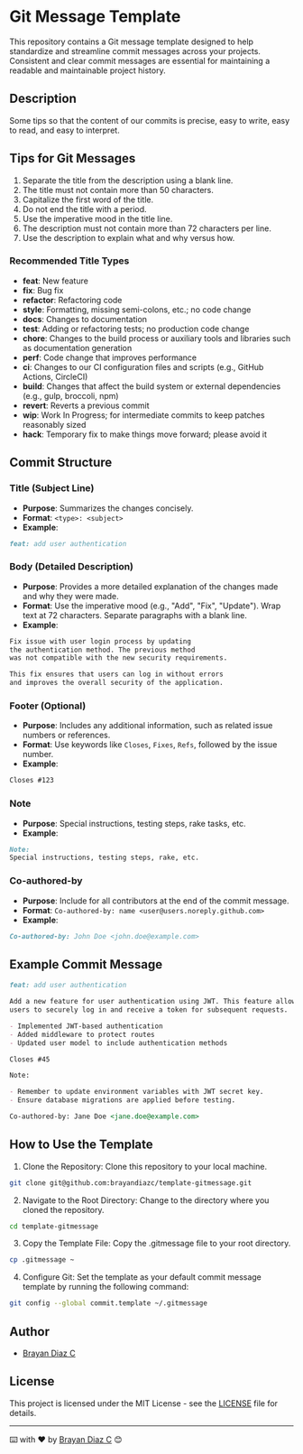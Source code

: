 # Git Message Template

This repository contains a Git message template designed to help standardize and streamline commit messages across your projects. Consistent and clear commit messages are essential for maintaining a readable and maintainable project history.

## Description

Some tips so that the content of our commits is precise, easy to write, easy to read, and easy to interpret.

## Tips for Git Messages

1. Separate the title from the description using a blank line.
2. The title must not contain more than 50 characters.
3. Capitalize the first word of the title.
4. Do not end the title with a period.
5. Use the imperative mood in the title line.
6. The description must not contain more than 72 characters per line.
7. Use the description to explain what and why versus how.

### Recommended Title Types

- **feat**: New feature
- **fix**: Bug fix
- **refactor**: Refactoring code
- **style**: Formatting, missing semi-colons, etc.; no code change
- **docs**: Changes to documentation
- **test**: Adding or refactoring tests; no production code change
- **chore**: Changes to the build process or auxiliary tools and libraries such as documentation generation
- **perf**: Code change that improves performance
- **ci**: Changes to our CI configuration files and scripts (e.g., GitHub Actions, CircleCI)
- **build**: Changes that affect the build system or external dependencies (e.g., gulp, broccoli, npm)
- **revert**: Reverts a previous commit
- **wip**: Work In Progress; for intermediate commits to keep patches reasonably sized
- **hack**: Temporary fix to make things move forward; please avoid it

## Commit Structure

### Title (Subject Line)

- **Purpose**: Summarizes the changes concisely.
- **Format**: `<type>: <subject>`
- **Example**:

```markdown
feat: add user authentication
```

### Body (Detailed Description)

- **Purpose**: Provides a more detailed explanation of the changes made and why they were made.
- **Format**: Use the imperative mood (e.g., "Add", "Fix", "Update"). Wrap text at 72 characters. Separate paragraphs with a blank line.
- **Example**:

```markdown
Fix issue with user login process by updating
the authentication method. The previous method
was not compatible with the new security requirements.

This fix ensures that users can log in without errors
and improves the overall security of the application.
```

### Footer (Optional)

- **Purpose**: Includes any additional information, such as related issue numbers or references.
- **Format**: Use keywords like `Closes`, `Fixes`, `Refs`, followed by the issue number.
- **Example**:

```markdown
Closes #123
```

### Note

- **Purpose**: Special instructions, testing steps, rake tasks, etc.
- **Example**:

```markdown
Note:
Special instructions, testing steps, rake, etc.
```

### Co-authored-by

- **Purpose**: Include for all contributors at the end of the commit message.
- **Format**: `Co-authored-by: name <user@users.noreply.github.com>`
- **Example**:

```markdown
Co-authored-by: John Doe <john.doe@example.com>
```

## Example Commit Message

```markdown
feat: add user authentication

Add a new feature for user authentication using JWT. This feature allows
users to securely log in and receive a token for subsequent requests.

- Implemented JWT-based authentication
- Added middleware to protect routes
- Updated user model to include authentication methods

Closes #45

Note:

- Remember to update environment variables with JWT secret key.
- Ensure database migrations are applied before testing.

Co-authored-by: Jane Doe <jane.doe@example.com>
```

## How to Use the Template

1. Clone the Repository: Clone this repository to your local machine.

```bash
git clone git@github.com:brayandiazc/template-gitmessage.git
```

2. Navigate to the Root Directory: Change to the directory where you cloned the repository.

```bash
cd template-gitmessage
```

3. Copy the Template File: Copy the .gitmessage file to your root directory.

```bash
cp .gitmessage ~
```

4. Configure Git: Set the template as your default commit message template by running the following command:

```bash
git config --global commit.template ~/.gitmessage
```

## Author

- [Brayan Diaz C](https://github.com/brayandiazc)

## License

This project is licensed under the MIT License - see the [LICENSE](LICENSE) file for details.

---

⌨️ with ❤️ by [Brayan Diaz C](https://github.com/brayandiazc) 😊

